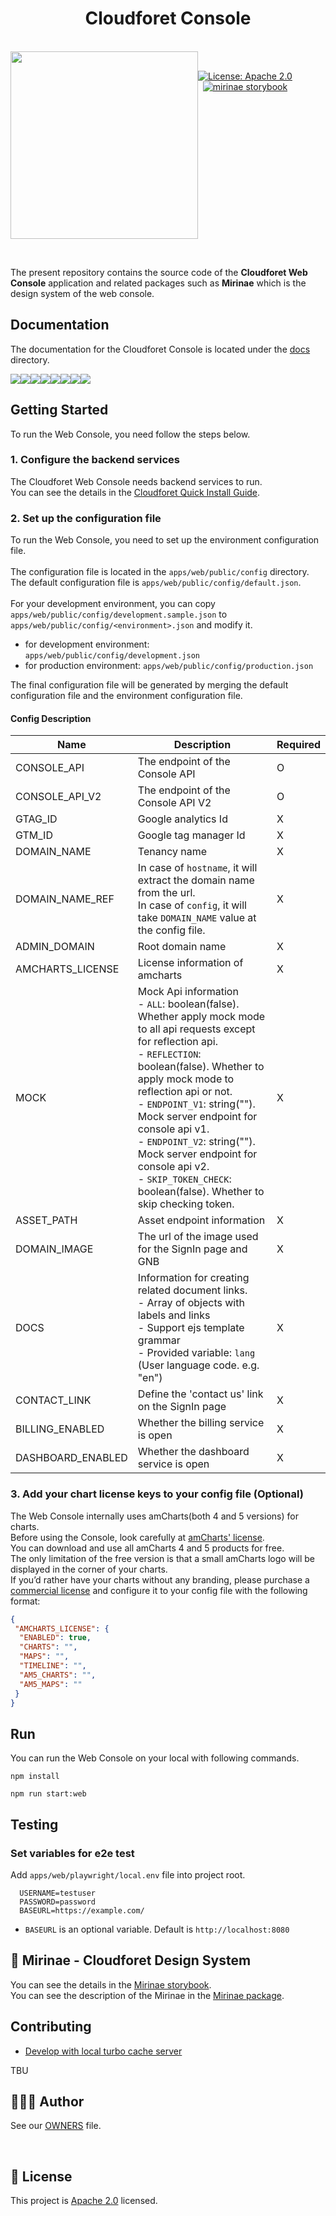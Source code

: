 
<h1 align="center">Cloudforet Console</h1>  
  
<br/>  
<div align="center" style="display:flex;">  
  <img width="300" src="https://user-images.githubusercontent.com/65589909/197983716-71a1bd21-4d6a-4217-b509-177afbadf5bc.png">  
  <p> <br>  
<a  href="https://www.apache.org/licenses/LICENSE-2.0"  target="_blank">  
<img  alt="License: Apache 2.0"  src="https://img.shields.io/badge/License-Apache 2.0-yellow.svg"  />  
</a> <br>
<a href="http://storybook.developer.spaceone.dev/"  target="_blank">  
    <img alt="mirinae storybook" src="https://img.shields.io/badge/Design System-Mirinae-blueviolet.svg?logo=storybook" />  
</a>
</p>  
  
</div>    



  

&nbsp;
  
The present repository contains the source code of the **Cloudforet Web Console** application and related packages such as **Mirinae** which is the design system of the web console.<br/> 

## Documentation

The documentation for the Cloudforet Console is located under the [docs](./docs) directory. <br/>


[![](https://sourcerer.io/fame/wesky93/spaceone-dev/console/images/0)](https://sourcerer.io/fame/wesky93/spaceone-dev/console/links/0)[![](https://sourcerer.io/fame/wesky93/spaceone-dev/console/images/1)](https://sourcerer.io/fame/wesky93/spaceone-dev/console/links/1)[![](https://sourcerer.io/fame/wesky93/spaceone-dev/console/images/2)](https://sourcerer.io/fame/wesky93/spaceone-dev/console/links/2)[![](https://sourcerer.io/fame/wesky93/spaceone-dev/console/images/3)](https://sourcerer.io/fame/wesky93/spaceone-dev/console/links/3)[![](https://sourcerer.io/fame/wesky93/spaceone-dev/console/images/4)](https://sourcerer.io/fame/wesky93/spaceone-dev/console/links/4)[![](https://sourcerer.io/fame/wesky93/spaceone-dev/console/images/5)](https://sourcerer.io/fame/wesky93/spaceone-dev/console/links/5)[![](https://sourcerer.io/fame/wesky93/spaceone-dev/console/images/6)](https://sourcerer.io/fame/wesky93/spaceone-dev/console/links/6)[![](https://sourcerer.io/fame/wesky93/spaceone-dev/console/images/7)](https://sourcerer.io/fame/wesky93/spaceone-dev/console/links/7)

## Getting Started

To run the Web Console, you need follow the steps below.

### 1. Configure the backend services

The Cloudforet Web Console needs backend services to run. <br/>
You can see the details in the [Cloudforet Quick Install Guide](https://cloudforet.io/docs/setup_operation/quick_install). <br/>

### 2. Set up the configuration file

To run the Web Console, you need to set up the environment configuration file. <br/>
<br/>
The configuration file is located in the `apps/web/public/config` directory. <br/>
The default configuration file is `apps/web/public/config/default.json`. <br/>
<br/>
For your development environment, you can copy `apps/web/public/config/development.sample.json` to `apps/web/public/config/<environment>.json` and modify it.
- for development environment: ```apps/web/public/config/development.json```
- for production environment: ```apps/web/public/config/production.json```

The final configuration file will be generated by merging the default configuration file and the environment configuration file. <br/>

#### Config Description

| Name              | Description                                                                                                                                                                                                                                                                                                                                                                                                                                          | Required |
|-------------------|------------------------------------------------------------------------------------------------------------------------------------------------------------------------------------------------------------------------------------------------------------------------------------------------------------------------------------------------------------------------------------------------------------------------------------------------------|----------|
| CONSOLE_API       | The endpoint of the Console API                                                                                                                                                                                                                                                                                                                                                                                                                      | O        |
| CONSOLE_API_V2    | The endpoint of the Console API V2                                                                                                                                                                                                                                                                                                                                                                                                                   | O        |
| GTAG_ID           | Google analytics Id                                                                                                                                                                                                                                                                                                                                                                                                                                  | X        |
| GTM_ID            | Google tag manager Id                                                                                                                                                                                                                                                                                                                                                                                                                                | X        |
| DOMAIN_NAME       | Tenancy name                                                                                                                                                                                                                                                                                                                                                                                                                                         | X        |
| DOMAIN_NAME_REF   | In case of `hostname`, it will extract the domain name from the url.</br>In case of `config`, it will take `DOMAIN_NAME` value at the config file.                                                                                                                                                                                                                                                                                                   | X        |
| ADMIN_DOMAIN      | Root domain name                                                                                                                                                                                                                                                                                                                                                                                                                                     | X        |
| AMCHARTS_LICENSE  | License information of amcharts                                                                                                                                                                                                                                                                                                                                                                                                                      | X        |
| MOCK              | Mock Api information</br> - `ALL`: boolean(false). Whether apply mock mode to all api requests except for reflection api.</br> - `REFLECTION`: boolean(false). Whether to apply mock mode to reflection api or not.<br/> - `ENDPOINT_V1`: string(""). Mock server endpoint for console api v1.<br/> - `ENDPOINT_V2`: string(""). Mock server endpoint for console api v2.<br/> - `SKIP_TOKEN_CHECK`: boolean(false). Whether to skip checking token. | X        |
| ASSET_PATH        | Asset endpoint information                                                                                                                                                                                                                                                                                                                                                                                                                           | X        |
| DOMAIN_IMAGE      | The url of the image used for the SignIn page and GNB                                                                                                                                                                                                                                                                                                                                                                                                | X        |
| DOCS              | Information for creating related document links. <br/> - Array of objects with labels and links <br/> - Support ejs template grammar <br/> - Provided variable: `lang` (User language code. e.g. "en")                                                                                                                                                                                                                                               | X        |
| CONTACT_LINK      | Define the 'contact us' link on the SignIn page                                                                                                                                                                                                                                                                                                                                                                                                      | X        |
| BILLING_ENABLED   | Whether the billing service is open                                                                                                                                                                                                                                                                                                                                                                                                                  | X        |
| DASHBOARD_ENABLED | Whether the dashboard service is open                                                                                                                                                                                                                                                                                                                                                                                                                | X        |


### 3. Add your chart license keys to your config file (Optional)

The Web Console internally uses amCharts(both 4 and 5 versions) for charts. <br/>
Before using the Console, look carefully at [amCharts' license](https://www.amcharts.com/online-store/licenses-explained/). <br/>
You can download and use all amCharts 4 and 5 products for free. <br/>
The only limitation of the free version is that a small amCharts logo will be displayed in the corner of your charts. <br/>
If you’d rather have your charts without any branding, please purchase a [commercial license](https://www.amcharts.com/online-store/) and configure it to your config file with the following format: <br/>

```json
{
 "AMCHARTS_LICENSE": {
  "ENABLED": true,
  "CHARTS": "",
  "MAPS": "",
  "TIMELINE": "",
  "AM5_CHARTS": "",
  "AM5_MAPS": ""
 }
}
```

## Run

You can run the Web Console on your local with following commands.

```shell
npm install

npm run start:web
```

## Testing

### Set variables for e2e test

Add `apps/web/playwright/local.env` file into project root.
```
  USERNAME=testuser
  PASSWORD=password
  BASEURL=https://example.com/ 
```
- `BASEURL` is an optional variable. Default is `http://localhost:8080`


## 🧩 Mirinae - Cloudforet Design System  

You can see the details in the [Mirinae storybook](http://storybook.developer.spaceone.dev/). <br/>
You can see the description of the Mirinae in the [Mirinae package](./packages/mirinae/README.md). <br/>

## Contributing

- [Develop with local turbo cache server](./dev/turbo-cache-server.md)

TBU

## 👨‍👩‍👧 Author  
  
See our [OWNERS](https://github.com/cloudforet-io/console/blob/master/AUTHORS) file.   
  
&nbsp;
  
## 📝 License

This project is [Apache 2.0](https://www.apache.org/licenses/LICENSE-2.0) licensed.

